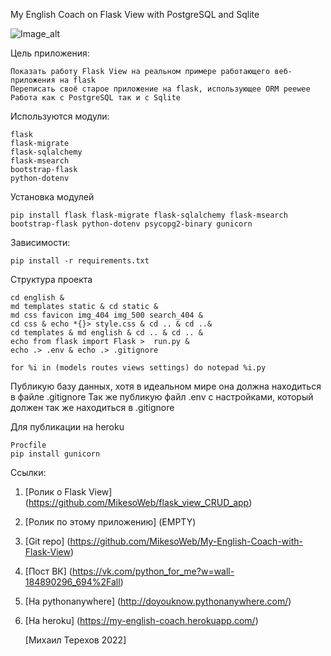My English Coach on Flask View with PostgreSQL and Sqlite

![Image_alt](https://sun1.userapi.com/sun1-23/s/v1/ig2/KNHIgxcorRJxnGcSG2fk-JpuEhc97DYxnB9TycC2ILZukM6nnK1GVtAzIcn6zy0mEB233GKME69R-Wsi5Kws5D5D.jpg?size=1280x690&quality=96&type=album)

Цель приложения:

    Показать работу Flask View на реальном примере работающего веб-приложения на flask
    Переписать своё старое приложение на flask, использующее ORM peewee
    Работа как с PostgreSQL так и с Sqlite

Используются модули:

    flask
    flask-migrate
    flask-sqlalchemy
    flask-msearch
    bootstrap-flask
    python-dotenv

Установка модулей 

    pip install flask flask-migrate flask-sqlalchemy flask-msearch bootstrap-flask python-dotenv psycopg2-binary gunicorn

Зависимости:

    pip install -r requirements.txt

Структура проекта

    cd english &
    md templates static & cd static &
    md css favicon img_404 img_500 search_404 &
    cd css & echo *{}> style.css & cd .. & cd ..&
    cd templates & md english & cd .. & cd .. &
    echo from flask import Flask >  run.py &
    echo .> .env & echo .> .gitignore
    
    for %i in (models routes views settings) do notepad %i.py

Публикую базу данных, хотя в идеальном мире она должна находиться в файле .gitignore
Так же публикую файл .env с настройками, который должен так же находиться в .gitignore

Для публикации на heroku

    Procfile
    pip install gunicorn

Ссылки:

1. [Ролик о Flask View] (https://github.com/MikesoWeb/flask_view_CRUD_app)
2. [Ролик по этому приложению] (EMPTY)
3. [Git repo] (https://github.com/MikesoWeb/My-English-Coach-with-Flask-View)
4. [Пост ВК] (https://vk.com/python_for_me?w=wall-184890296_694%2Fall)
5. [На pythonanywhere] (http://doyouknow.pythonanywhere.com/)
6. [На heroku] (https://my-english-coach.herokuapp.com/)

    [Михаил Терехов 2022]  

